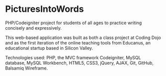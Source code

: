 PicturesIntoWords
=================

PHP/Codeigniter project for students of all ages to practice writing concisely and expressively.

This web-based application was built as both a class project at Coding Dojo and as the first iteration of the online teaching tools from Educanus, an educational startup based in Silicon Valley.

Technologies used: PHP, the MVC framework Codeigniter, MySQL database, MySQL Workbench, HTML5, CSS3, jQuery, AJAX, Git, GitHub, Balsamiq Wireframe.

